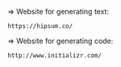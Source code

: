 => Website for generating text: 

    https://hipsum.co/

=> Website for generating code:

    http://www.initializr.com/
